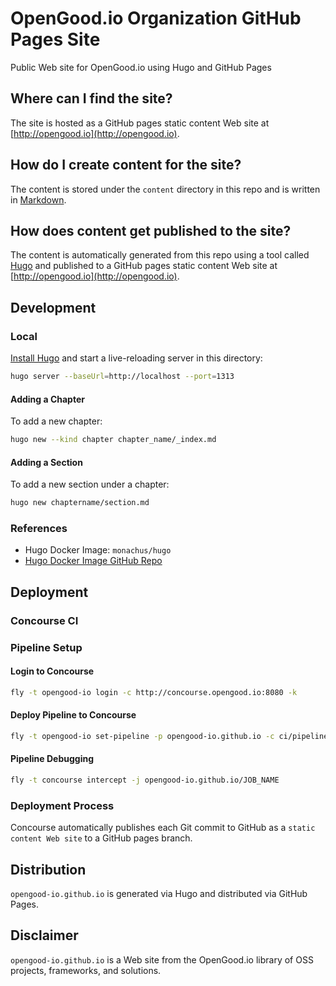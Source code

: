 # OpenGood.io Organization GitHub Pages Site

Public Web site for OpenGood.io using Hugo and GitHub Pages

## Where can I find the site?

The site is hosted as a GitHub pages static content Web site at [http://opengood.io](http://opengood.io).

## How do I create content for the site?

The content is stored under the `content` directory in this repo and is written in
[Markdown](https://daringfireball.net/projects/markdown/syntax).


## How does content get published to the site?

The content is automatically generated from this repo using a tool called
[Hugo](https://gohugo.io) and published to a GitHub pages static content Web site at
[http://opengood.io](http://opengood.io).

## Development

### Local

[Install Hugo](https://gohugo.io/overview/installing/) and start a live-reloading server in this directory:

```bash
hugo server --baseUrl=http://localhost --port=1313
```

#### Adding a Chapter

To add a new chapter:

```bash
hugo new --kind chapter chapter_name/_index.md
```

#### Adding a Section

To add a new section under a chapter:

```bash
hugo new chaptername/section.md
```

### References

* Hugo Docker Image: `monachus/hugo`
* [Hugo Docker Image GitHub Repo](https://github.com/oskapt/docker-hugo)

## Deployment

### Concourse CI

### Pipeline Setup

#### Login to Concourse

```bash
fly -t opengood-io login -c http://concourse.opengood.io:8080 -k
```

#### Deploy Pipeline to Concourse

```bash
fly -t opengood-io set-pipeline -p opengood-io.github.io -c ci/pipeline.yml -l ci/credentials.yml
```

#### Pipeline Debugging

```bash
fly -t concourse intercept -j opengood-io.github.io/JOB_NAME
```

### Deployment Process

Concourse automatically publishes each Git commit to GitHub as a `static content Web site` to a GitHub pages branch.

## Distribution

`opengood-io.github.io` is generated via Hugo and distributed via GitHub Pages.

## Disclaimer

`opengood-io.github.io` is a Web site from the OpenGood.io library of OSS projects, frameworks, and solutions.

